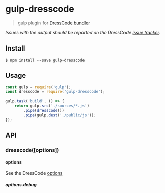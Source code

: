 # gulp-dresscode
> gulp plugin for [DressCode bundler](https://github.com/Kolyaj/DressCodeJS)

*Issues with the output should be reported on the DressCode [issue tracker](https://github.com/Kolyaj/DressCodeJS/issues).*

## Install

```
$ npm install --save gulp-dresscode
```

## Usage
```js
const gulp = require('gulp');
const dresscode = require('gulp-dresscode');

gulp.task('build', () => {
    return gulp.src('./sources/*.js')
        .pipe(dresscode())
        .pipe(gulp.dest('./public/js'));
});
```

## API

### dresscode([options])

#### options

See the DressCode [options](https://github.com/Kolyaj/DressCodeJS)

##### options.debug

